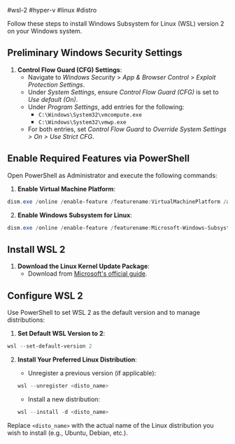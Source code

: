 #wsl-2 #hyper-v #linux #distro

Follow these steps to install Windows Subsystem for Linux (WSL) version 2 on your Windows system.

## Preliminary Windows Security Settings

1. **Control Flow Guard (CFG) Settings**:
   - Navigate to *Windows Security* > *App & Browser Control* > *Exploit Protection Settings*.
   - Under *System Settings*, ensure *Control Flow Guard (CFG)* is set to *Use default (On)*.
   - Under *Program Settings*, add entries for the following:
     - `C:\Windows\System32\vmcompute.exe`
     - `C:\Windows\System32\vmwp.exe`
   - For both entries, set *Control Flow Guard* to *Override System Settings > On > Use Strict CFG*.

## Enable Required Features via PowerShell

Open PowerShell as Administrator and execute the following commands:

1. **Enable Virtual Machine Platform**:

``` powershell
dism.exe /online /enable-feature /featurename:VirtualMachinePlatform /all /norestart
```

2. **Enable Windows Subsystem for Linux**:

``` powershell
dism.exe /online /enable-feature /featurename:Microsoft-Windows-Subsystem-Linux /all /norestart
```

## Install WSL 2

1. **Download the Linux Kernel Update Package**:
   - Download from [Microsoft's official guide](https://learn.microsoft.com/en-us/windows/wsl/install-manual#step-4---download-the-linux-kernel-update-package).

## Configure WSL 2

Use PowerShell to set WSL 2 as the default version and to manage distributions:

1. **Set Default WSL Version to 2**:

``` powershell
wsl --set-default-version 2
```

2. **Install Your Preferred Linux Distribution**:

   - Unregister a previous version (if applicable):

   ``` powershell
   wsl --unregister <disto_name>
   ```

   - Install a new distribution:

   ``` powershell
   wsl --install -d <disto_name>
   ```

Replace `<disto_name>` with the actual name of the Linux distribution you wish to install (e.g., Ubuntu, Debian, etc.).
